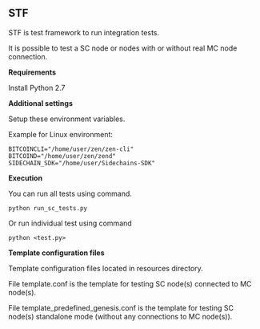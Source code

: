 **STF**
---------

STF is test framework to run integration tests.

It is possible to test a SC node or nodes with or without real MC node connection.

**Requirements**

Install Python 2.7

**Additional settings**

Setup these environment variables.

Example for Linux environment:

```
BITCOINCLI="/home/user/zen/zen-cli"
BITCOIND="/home/user/zen/zend"
SIDECHAIN_SDK="/home/user/Sidechains-SDK"
```

**Execution**

You can run all tests using command.

```
python run_sc_tests.py
```
    
Or run individual test using command

```
python <test.py>
```

**Template configuration files**

Template configuration files located in resources directory. 

File template.conf is the template for testing SC node(s) connected to MC node(s).

File template_predefined_genesis.conf is the template for testing SC node(s) standalone mode (without any connections to MC node(s)).




